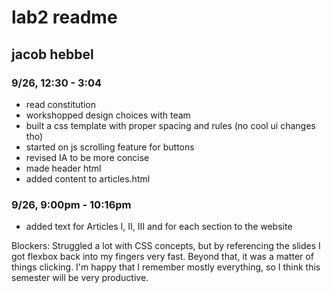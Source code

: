 # lab2 readme
## jacob hebbel

### 9/26, 12:30 - 3:04
- read constitution
- workshopped design choices with team
- built a css template with proper spacing and rules (no cool ui changes tho)
- started on js scrolling feature for buttons
- revised IA to be more concise
- made header html
- added content to articles.html

### 9/26, 9:00pm - 10:16pm
- added text for Articles I, II, III and for each section to the website


Blockers: Struggled a lot with CSS concepts, but by referencing the slides I got flexbox back into my fingers very fast. Beyond that, it was a matter of things clicking. I'm happy that I remember mostly everything, so I think this semester will be very productive.